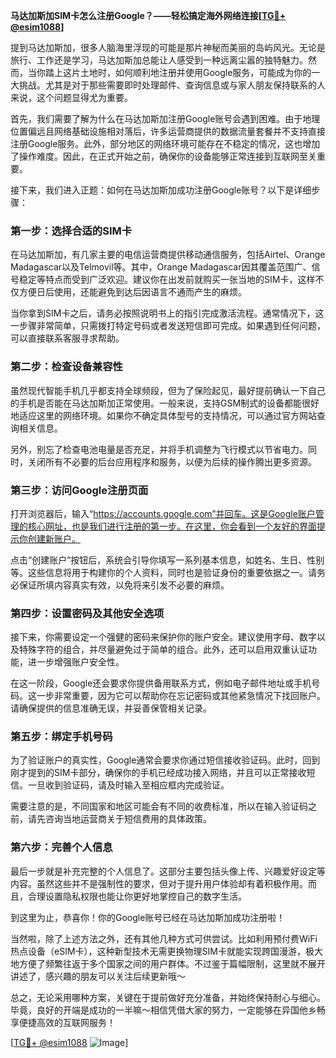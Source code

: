 **马达加斯加SIM卡怎么注册Google？——轻松搞定海外网络连接[[TG💪+ @esim1088](https://t.me/s/esim1088)]**

提到马达加斯加，很多人脑海里浮现的可能是那片神秘而美丽的岛屿风光。无论是旅行、工作还是学习，马达加斯加总能让人感受到一种远离尘嚣的独特魅力。然而，当你踏上这片土地时，如何顺利地注册并使用Google服务，可能成为你的一大挑战。尤其是对于那些需要即时处理邮件、查询信息或与家人朋友保持联系的人来说，这个问题显得尤为重要。

首先，我们需要了解为什么在马达加斯加注册Google账号会遇到困难。由于地理位置偏远且网络基础设施相对落后，许多运营商提供的数据流量套餐并不支持直接注册Google服务。此外，部分地区的网络环境可能存在不稳定的情况，这也增加了操作难度。因此，在正式开始之前，确保你的设备能够正常连接到互联网至关重要。

接下来，我们进入正题：如何在马达加斯加成功注册Google账号？以下是详细步骤：

### 第一步：选择合适的SIM卡

在马达加斯加，有几家主要的电信运营商提供移动通信服务，包括Airtel、Orange Madagascar以及Telmovil等。其中，Orange Madagascar因其覆盖范围广、信号稳定等特点而受到广泛欢迎。建议你在出发前就购买一张当地的SIM卡，这样不仅方便日后使用，还能避免到达后因语言不通而产生的麻烦。

当你拿到SIM卡之后，请务必按照说明书上的指引完成激活流程。通常情况下，这一步骤非常简单，只需拨打特定号码或者发送短信即可完成。如果遇到任何问题，可以直接联系客服寻求帮助。

### 第二步：检查设备兼容性

虽然现代智能手机几乎都支持全球频段，但为了保险起见，最好提前确认一下自己的手机是否能在马达加斯加正常使用。一般来说，支持GSM制式的设备都能很好地适应这里的网络环境。如果你不确定具体型号的支持情况，可以通过官方网站查询相关信息。

另外，别忘了检查电池电量是否充足，并将手机调整为飞行模式以节省电力。同时，关闭所有不必要的后台应用程序和服务，以便为后续的操作腾出更多资源。

### 第三步：访问Google注册页面

打开浏览器后，输入“https://accounts.google.com”并回车。这是Google账户管理的核心网址，也是我们进行注册的第一步。在这里，你会看到一个友好的界面提示你创建新账户。

点击“创建账户”按钮后，系统会引导你填写一系列基本信息，如姓名、生日、性别等。这些信息将用于构建你的个人资料，同时也是验证身份的重要依据之一。请务必保证所填内容真实有效，以免将来引发不必要的麻烦。

### 第四步：设置密码及其他安全选项

接下来，你需要设定一个强健的密码来保护你的账户安全。建议使用字母、数字以及特殊字符的组合，并尽量避免过于简单的组合。此外，还可以启用双重认证功能，进一步增强账户安全性。

在这一阶段，Google还会要求你提供备用联系方式，例如电子邮件地址或手机号码。这一步非常重要，因为它可以帮助你在忘记密码或其他紧急情况下找回账户。请确保提供的信息准确无误，并妥善保管相关记录。

### 第五步：绑定手机号码

为了验证账户的真实性，Google通常会要求你通过短信接收验证码。此时，回到刚才提到的SIM卡部分，确保你的手机已经成功接入网络，并且可以正常接收短信。一旦收到验证码，请及时输入至相应框内完成验证。

需要注意的是，不同国家和地区可能会有不同的收费标准，所以在输入验证码之前，请先咨询当地运营商关于短信费用的具体政策。

### 第六步：完善个人信息

最后一步就是补充完整的个人信息了。这部分主要包括头像上传、兴趣爱好设定等内容。虽然这些并不是强制性的要求，但对于提升用户体验却有着积极作用。而且，合理设置隐私权限也能让你更好地掌控自己的数字生活。

到这里为止，恭喜你！你的Google账号已经在马达加斯加成功注册啦！

当然啦，除了上述方法之外，还有其他几种方式可供尝试。比如利用预付费WiFi热点设备（eSIM卡），这种新型技术无需更换物理SIM卡就能实现跨国漫游，极大地方便了频繁往返于多个国家之间的用户群体。不过鉴于篇幅限制，这里就不展开讲述了，感兴趣的朋友可以关注后续更新哦～

总之，无论采用哪种方案，关键在于提前做好充分准备，并始终保持耐心与细心。毕竟，良好的开端是成功的一半嘛～相信凭借大家的努力，一定能够在异国他乡畅享便捷高效的互联网服务！

[[TG💪+ @esim1088](https://t.me/s/esim1088) ![Image](https://i.postimg.cc/4NQfJmqS/Snipaste-2025-05-13-00-14-12.png)]